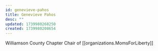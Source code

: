```yaml
---
id: genevieve-pahos
title: Genevieve Pahos
desc: ""
updated: 1739980268250
created: 1739980208654
---
```


Williamson County Chapter Chair of [[organizations.MomsForLiberty]]
